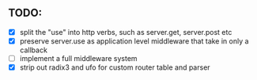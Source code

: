 ## TODO:
- [x] split the "use" into http verbs, such as server.get, server.post etc
- [x] preserve server.use as application level middleware that take in only a callback 
- [ ] implement a full middleware system
- [x] strip out radix3 and ufo for custom router table and parser
